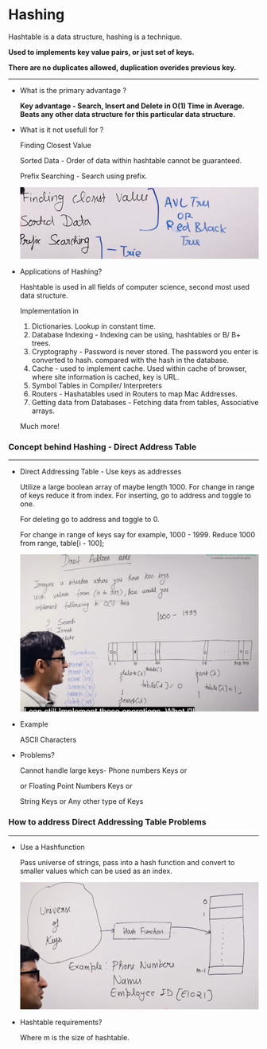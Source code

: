 # Hashing

Hashtable is a data structure, hashing is a technique.

**Used to implements key value pairs, or just set of keys.** 

**There are no duplicates allowed, duplication overides previous key.**

---

- What is the primary advantage ?
    
    **Key advantage - Search, Insert and Delete in O(1) Time in Average. Beats any other data structure for this particular data structure.**
    
- What is it not usefull for ?
    
    Finding Closest Value
    
    Sorted Data - Order of data within hashtable cannot be guaranteed.
    
    Prefix Searching - Search using prefix.
    
    ![Untitled](Hashing%20bc94086b90e34bb3be68126a49ea6367/Untitled.png)
    
- Applications of Hashing?
    
    Hashtable is used in all fields of computer science, second most used data structure. 
    
    Implementation in
    
    1. Dictionaries. Lookup in constant time.
    2. Database Indexing - Indexing can be using, hashtables or B/ B+ trees.
    3. Cryptography - Password is never stored. The password you enter is converted to hash. compared with the hash in the database.
    4. Cache  - used to implement cache. Used within cache of browser, where site information is cached, key is URL.
    5. Symbol Tables in Compiler/ Interpreters  
    6. Routers - Hashatables used in Routers to map Mac Addresses.
    7. Getting data from Databases - Fetching data from tables, Associative arrays.
    
    Much more!
    

### Concept behind Hashing - Direct Address Table

---

- Direct Addressing Table - Use keys as addresses
    
    Utilize a large boolean array of maybe length 1000. For change in range of keys reduce it from index. For inserting, go to address and toggle to one. 
    
    For deleting go to address and toggle to 0.
    
    For change in range of keys say for example, 1000 - 1999. Reduce 1000 from range, table[i - 100];
    
    ![Untitled](Hashing%20bc94086b90e34bb3be68126a49ea6367/Untitled%201.png)
    
- Example
    
    ASCII Characters
    
- Problems?
    
    Cannot handle large keys- Phone numbers Keys or 
    
    or Floating Point Numbers Keys or
    
    String Keys or Any other type of Keys
    

### How to address Direct Addressing Table Problems

---

- Use a Hashfunction
    
    Pass universe of strings, pass into a hash function and convert to smaller values which can be used as an index.
    
    ![Untitled](Hashing%20bc94086b90e34bb3be68126a49ea6367/Untitled%202.png)
    
- Hashtable requirements?
    
    Where m is the size of hashtable.